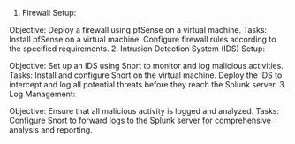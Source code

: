 1. Firewall Setup:

Objective: Deploy a firewall using pfSense on a virtual machine.
Tasks:
Install pfSense on a virtual machine.
Configure firewall rules according to the specified requirements.
2. Intrusion Detection System (IDS) Setup:

Objective: Set up an IDS using Snort to monitor and log malicious activities.
Tasks:
Install and configure Snort on the virtual machine.
Deploy the IDS to intercept and log all potential threats before they reach the Splunk server.
3. Log Management:

Objective: Ensure that all malicious activity is logged and analyzed.
Tasks:
Configure Snort to forward logs to the Splunk server for comprehensive analysis and reporting.
